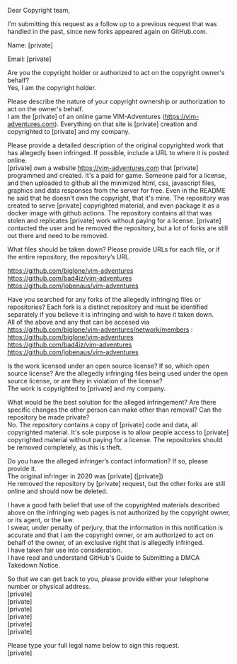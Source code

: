 Dear Copyright team,  
  
I'm submitting this request as a follow up to a previous request that was handled in the past, since new forks appeared again on GitHub.com.  
  
Name: [private]  
  
Email: [private]  
  
Are you the copyright holder or authorized to act on the copyright owner's behalf?  
Yes, I am the copyright holder.  
  
Please describe the nature of your copyright ownership or authorization to act on the owner's behalf.  
I am the [private] of an online game VIM-Adventures (https://vim-adventures.com). Everything on that site is [private] creation and copyrighted to [private] and my company.  
  
Please provide a detailed description of the original copyrighted work that has allegedly been infringed. If possible, include a URL to where it is posted online.  
[private] own a website https://vim-adventures.com that [private] programmed and created. It's a paid for game. Someone paid for a license, and then uploaded to github all the minimized html, css, javascript files, graphics and data responses from the server for free. Even in the README he said that he doesn't own the copyright, that it's mine. The repository was created to serve [private] copyrighted material, and even package it as a docker image with github actions. The repository contains all that was stolen and replicates [private] work without paying for a license. [private] contacted the user and he removed the repository, but a lot of forks are still out there and need to be removed.  
  
What files should be taken down? Please provide URLs for each file, or if the entire repository, the repository’s URL.  
  
https://github.com/biglone/vim-adventures  
https://github.com/bad4iz/vim-adventures  
https://github.com/jobenaus/vim-adventures  
  
Have you searched for any forks of the allegedly infringing files or repositories? Each fork is a distinct repository and must be identified separately if you believe it is infringing and wish to have it taken down.  
All of the above and any that can be accesed via https://github.com/biglone/vim-adventures/network/members :  
https://github.com/biglone/vim-adventures  
https://github.com/bad4iz/vim-adventures  
https://github.com/jobenaus/vim-adventures  
  
Is the work licensed under an open source license? If so, which open source license? Are the allegedly infringing files being used under the open source license, or are they in violation of the license?  
The work is copyrighted to [private] and my company.  
  
What would be the best solution for the alleged infringement? Are there specific changes the other person can make other than removal? Can the repository be made private?  
No. The repository contains a copy of [private] code and data, all copyrighted material. It's sole purpose is to allow people access to [private] copyrighted material without paying for a license. The repositories should be removed completely, as this is theft.  
  
Do you have the alleged infringer’s contact information? If so, please provide it.  
The original infringer in 2020 was [private] ([private])  
He removed the repository by [private] request, but the other forks are still online and should now be deleted.  
  
I have a good faith belief that use of the copyrighted materials described above on the infringing web pages is not authorized by the copyright owner, or its agent, or the law.  
I swear, under penalty of perjury, that the information in this notification is accurate and that I am the copyright owner, or am authorized to act on behalf of the owner, of an exclusive right that is allegedly infringed.  
I have taken fair use into consideration.  
I have read and understand GitHub's Guide to Submitting a DMCA Takedown Notice.  
  
So that we can get back to you, please provide either your telephone number or physical address.  
[private]  
[private]  
[private]  
[private]  
[private]  
[private]  
  
Please type your full legal name below to sign this request.  
[private]  

